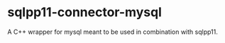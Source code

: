 sqlpp11-connector-mysql
=======================

A C++ wrapper for mysql meant to be used in combination with sqlpp11.
